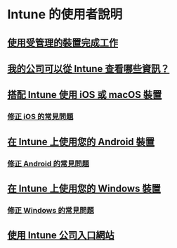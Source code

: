 # Intune 的使用者說明
## [使用受管理的裝置完成工作](use-managed-devices-to-get-work-done.md)
## [我的公司可以從 Intune 查看哪些資訊？](what-info-can-your-company-see-when-you-enroll-your-device-in-intune.md)
## [搭配 Intune 使用 iOS 或 macOS 裝置](using-your-iOS-or-macOS-device-with-intune.md)
### [修正 iOS 的常見問題](troubleshoot-your-device-iOS.md)
## [在 Intune 上使用您的 Android 裝置](using-your-android-device-with-intune.md)
### [修正 Android 的常見問題](troubleshoot-your-device-android.md)
## [在 Intune 上使用您的 Windows 裝置](using-your-windows-device-with-intune.md)
### [修正 Windows 的常見問題](troubleshoot-your-device-windows.md)
## [使用 Intune 公司入口網站](using-the-intune-company-portal-website.md)


<!--HONumber=Feb17_HO3-->


